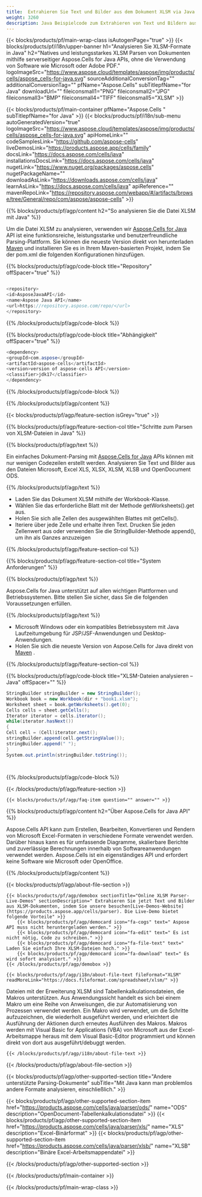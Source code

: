 ```yaml
---
title:  Extrahieren Sie Text und Bilder aus dem Dokument XLSM via Java
weight: 3260
description: Java Beispielcode zum Extrahieren von Text und Bildern aus der Datei XLSM in der Laufzeitumgebung Java für JSP/JSF-Anwendungen und Desktop-Anwendungen.
---
```

{{< blocks/products/pf/main-wrap-class isAutogenPage="true" >}}
{{< blocks/products/pf/i18n/upper-banner h1="Analysieren Sie XLSM-Formate in Java" h2="Natives und leistungsstarkes XLSM Parsen von Dokumenten mithilfe serverseitiger Aspose.Cells for Java APIs, ohne die Verwendung von Software wie Microsoft oder Adobe PDF." logoImageSrc="https://www.aspose.cloud/templates/aspose/img/products/cells/aspose_cells-for-java.svg" sourceAdditionalConversionTag="" additionalConversionTag="" pfName="Aspose.Cells" subTitlepfName="for Java" downloadUrl="" fileiconsmall1="PNG" fileiconsmall2="JPG" fileiconsmall3="BMP" fileiconsmall4="TIFF" fileiconsmall5="XLSM" >}}

{{< blocks/products/pf/main-container pfName="Aspose.Cells " subTitlepfName="for Java" >}}
{{< blocks/products/pf/i18n/sub-menu autoGeneratedVersion="true" logoImageSrc="https://www.aspose.cloud/templates/aspose/img/products/cells/aspose_cells-for-java.svg" apiHomeLink="" codeSamplesLink="https://github.com/aspose-cells" liveDemosLink="https://products.aspose.app/cells/family" docsLink="https://docs.aspose.com/cells/java" installationsDocsLink="https://docs.aspose.com/cells/java" nugetLink="https://www.nuget.org/packages/aspose.cells" nugetPackageName="" downloadAsLink="https://downloads.aspose.com/cells/java" learnAsLink="https://docs.aspose.com/cells/java" apiReference="" mavenRepoLink="https://repository.aspose.com/webapp/#/artifacts/browse/tree/General/repo/com/aspose/aspose-cells" >}}

{{% blocks/products/pf/agp/content h2="So analysieren Sie die Datei XLSM mit Java" %}}

 Um die Datei XLSM zu analysieren, verwenden wir
 [Aspose.Cells for Java](https://products.aspose.com/cells/java) 
 API ist eine funktionsreiche, leistungsstarke und benutzerfreundliche Parsing-Plattform. Sie können die neueste Version direkt von herunterladen
 [Maven](https://repository.aspose.com/webapp/#/artifacts/browse/tree/General/repo/com/aspose/aspose-cells) 
 und installieren Sie es in Ihrem Maven-basierten Projekt, indem Sie der pom.xml die folgenden Konfigurationen hinzufügen.

{{% blocks/products/pf/agp/code-block title="Repository" offSpacer="true" %}}

```cs

<repository>
<id>AsposeJavaAPI</id>
<name>Aspose Java API</name>
<url>https://repository.aspose.com/repo/</url>
</repository>

```

{{% /blocks/products/pf/agp/code-block %}}

{{% blocks/products/pf/agp/code-block title="Abhängigkeit" offSpacer="true" %}}

```cs
<dependency>
<groupId>com.aspose</groupId>
<artifactId>aspose-cells</artifactId>
<version>version of aspose-cells API</version>
<classifier>jdk17</classifier>
</dependency>

```

{{% /blocks/products/pf/agp/code-block %}}

{{% /blocks/products/pf/agp/content %}}

{{< blocks/products/pf/agp/feature-section isGrey="true" >}}

{{% blocks/products/pf/agp/feature-section-col title="Schritte zum Parsen von XLSM-Dateien in Java" %}}

{{% blocks/products/pf/agp/text %}}

 Ein einfaches Dokument-Parsing mit
 [Aspose.Cells for Java](https://products.aspose.com/cells/java) 
 APIs können mit nur wenigen Codezeilen erstellt werden. Analysieren Sie Text und Bilder aus den Dateien Microsoft, Excel XLS, XLSX, XLSM, XLSB und OpenDocument ODS.

{{% /blocks/products/pf/agp/text %}}

+ Laden Sie das Dokument XLSM mithilfe der Workbook-Klasse.
+ Wählen Sie das erforderliche Blatt mit der Methode getWorksheets().get aus.
+ Holen Sie sich alle Zellen des ausgewählten Blattes mit getCells().
+ Iteriere über jede Zelle und erhalte ihren Text.
Drucken Sie jeden Zellenwert aus oder verwenden Sie die StringBuilder-Methode append(), um ihn als Ganzes anzuzeigen

{{% /blocks/products/pf/agp/feature-section-col %}}

{{% blocks/products/pf/agp/feature-section-col title="System Anforderungen" %}}

{{% blocks/products/pf/agp/text %}}

 Aspose.Cells for Java unterstützt auf allen wichtigen Plattformen und Betriebssystemen. Bitte stellen Sie sicher, dass Sie die folgenden Voraussetzungen erfüllen.

{{% /blocks/products/pf/agp/text %}}

-  Microsoft Windows oder ein kompatibles Betriebssystem mit Java Laufzeitumgebung für JSP/JSF-Anwendungen und Desktop-Anwendungen.
-  Holen Sie sich die neueste Version von Aspose.Cells for Java direkt von
 [Maven](https://repository.aspose.com/webapp/#/artifacts/browse/tree/General/repo/com/aspose/aspose-cells)  .

{{% /blocks/products/pf/agp/feature-section-col %}}

{{% blocks/products/pf/agp/code-block title="XLSM-Dateien analysieren – Java" offSpacer="" %}}

```cs
StringBuilder stringBuilder = new StringBuilder();
Workbook book = new Workbook(dir + "book1.xlsm");
Worksheet sheet = book.getWorksheets().get(0);
Cells cells = sheet.getCells();
Iterator iterator = cells.iterator();
while(iterator.hasNext())
{
Cell cell = (Cell)iterator.next();
stringBuilder.append(cell.getStringValue());
stringBuilder.append(" ");
}
System.out.println(stringBuilder.toString());  

    

```

{{% /blocks/products/pf/agp/code-block %}}

{{< /blocks/products/pf/agp/feature-section >}}

    {{< blocks/products/pf/agp/faq-item question="" answer="" >}}
 

<!-- aboutfile Starts -->

{{% blocks/products/pf/agp/content h2="Über Aspose.Cells for Java API" %}}

 Aspose.Cells API kann zum Erstellen, Bearbeiten, Konvertieren und Rendern von Microsoft Excel-Formaten in verschiedene Formate verwendet werden. Darüber hinaus kann es für umfassende Diagramme, skalierbare Berichte und zuverlässige Berechnungen innerhalb von Softwareanwendungen verwendet werden. Aspose.Cells ist ein eigenständiges API und erfordert keine Software wie Microsoft oder OpenOffice.



{{% /blocks/products/pf/agp/content %}}

{{< blocks/products/pf/agp/about-file-section >}}

    {{< blocks/products/pf/agp/demobox sectionTitle="Online XLSM Parser-Live-Demos" sectionDescription=" Extrahieren Sie jetzt Text und Bilder aus XLSM-Dokumenten, indem Sie unsere besuchen[Live-Demos-Website](https://products.aspose.app/cells/parser). Die Live-Demo bietet folgende Vorteile" >}}
        {{< blocks/products/pf/agp/democard icon="fa-cogs" text=" Aspose API muss nicht heruntergeladen werden." >}}
        {{< blocks/products/pf/agp/democard icon="fa-edit" text=" Es ist nicht nötig, Code zu schreiben." >}}
        {{< blocks/products/pf/agp/democard icon="fa-file-text" text=" Laden Sie einfach Ihre XLSM-Dateien hoch." >}}
        {{< blocks/products/pf/agp/democard icon="fa-download" text=" Es wird sofort analysiert." >}}
    {{< /blocks/products/pf/agp/demobox >}}

    {{< blocks/products/pf/agp/i18n/about-file-text fileFormat="XLSM" readMoreLink="https://docs.fileformat.com/spreadsheet/xlsm/" >}}
Dateien mit der Erweiterung XLSM sind Tabellenkalkulationsdateien, die Makros unterstützen. Aus Anwendungssicht handelt es sich bei einem Makro um eine Reihe von Anweisungen, die zur Automatisierung von Prozessen verwendet werden. Ein Makro wird verwendet, um die Schritte aufzuzeichnen, die wiederholt ausgeführt werden, und erleichtert die Ausführung der Aktionen durch erneutes Ausführen des Makros. Makros werden mit Visual Basic for Applications (VBA) von Microsoft aus der Excel-Arbeitsmappe heraus mit dem Visual Basic-Editor programmiert und können direkt von dort aus ausgeführt/debuggt werden.

    {{< /blocks/products/pf/agp/i18n/about-file-text >}}

{{< /blocks/products/pf/agp/about-file-section >}}

<!-- aboutfile Ends -->

{{< blocks/products/pf/agp/other-supported-section title="Andere unterstützte Parsing-Dokumente" subTitle="Mit Java kann man problemlos andere Formate analysieren, einschließlich." >}}

{{< blocks/products/pf/agp/other-supported-section-item href="https://products.aspose.com/cells/java/parser/ods/" name="ODS" description="OpenDocument-Tabellenkalkulationsdatei" >}}
{{< blocks/products/pf/agp/other-supported-section-item href="https://products.aspose.com/cells/java/parser/xls/" name="XLS" description="Excel-Binärformat" >}}
{{< blocks/products/pf/agp/other-supported-section-item href="https://products.aspose.com/cells/java/parser/xlsb/" name="XLSB" description="Binäre Excel-Arbeitsmappendatei" >}}

{{< /blocks/products/pf/agp/other-supported-section >}}

{{< /blocks/products/pf/main-container >}}
    
{{< /blocks/products/pf/main-wrap-class >}}

